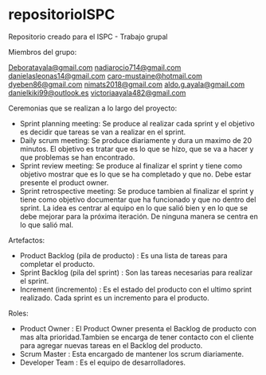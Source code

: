 # repositorioISPC
Repositorio creado para el ISPC - Trabajo grupal

Miembros del grupo:

Deboratayala@gmail.com
nadiarocio714@gmail.com
danielasleonas14@gmail.com
caro-mustaine@hotmail.com
dyeben86@gmail.com
nimats2018@gmail.com
aldo.g.ayala@gmail.com
danielkiki99@outlook.es
victoriaayala482@gmail.com

Ceremonias que se realizan a lo largo del proyecto:
* Sprint planning meeting: Se produce al realizar cada sprint y el objetivo es decidir que tareas se van a realizar en el sprint.
* Daily scrum meeting: Se produce diariamente y dura un maximo de 20 minutos. El objetivo es tratar que es lo que se hizo, que se va a hacer y que problemas se han encontrado.
* Sprint review meeting: Se produce al finalizar el sprint y tiene como objetivo mostrar que es lo que se ha completado y que no. Debe estar presente el product owner.
* Sprint retrospective meeting: Se produce tambien al finalizar el sprint y tiene como objetivo documentar que ha funcionado y que no dentro del sprint. La idea es centrar al equipo en lo que salió bien y en lo que se debe mejorar para la próxima iteración. De ninguna manera se centra en lo que salió mal.

Artefactos:
* Product Backlog (pila de producto) : Es una lista de tareas para completar el producto.
* Sprint Backlog (pila del sprint) : Son las tareas necesarias para realizar el sprint. 
* Increment (incremento) : Es el estado del producto con el ultimo sprint realizado. Cada sprint es un incremento para el producto.

Roles:
* Product Owner : El Product Owner presenta el Backlog de producto con mas alta prioridad.Tambien se encarga de tener contacto con el cliente para agregar nuevas tareas en el Backlog del producto.
* Scrum Master : Esta encargado de mantener los scrum diariamente.
* Developer Team : Es el equipo de desarrolladores.